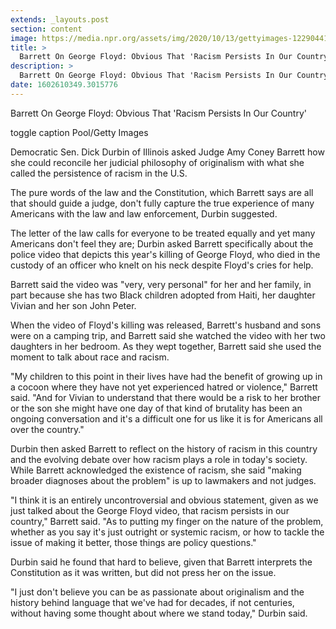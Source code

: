 ```yaml
--- 
extends: _layouts.post 
section: content 
image: https://media.npr.org/assets/img/2020/10/13/gettyimages-1229044113_wide-fe7d0213e7ba833a7f582a16f576b78d9a459244.jpg?s=1400 
title: > 
  Barrett On George Floyd: Obvious That 'Racism Persists In Our Country' 
description: > 
  Barrett On George Floyd: Obvious That 'Racism Persists In Our Country'toggle caption Pool/Getty ImagesDemocratic Sen. Dick Durbin of Illinois asked Judge Amy Coney Barrett how she could reconcile her judicial philosophy of originalism with what she called the persistence of racism in the U.S.As they wept together, Barrett said she used the moment to talk about race and racism.Durbin then asked Barrett to reflect on the history of racism in this country and the evolving debate over how racism plays a role in today's society.While Barrett acknowledged the existence of racism, she said "making broader diagnoses about the problem" is up to lawmakers and not judges."I think it is an entirely uncontroversial and obvious statement, given as we just talked about the George Floyd video, that racism persists in our country," Barrett said. 
date: 1602610349.3015776 
--- 
```

Barrett On George Floyd: Obvious That 'Racism Persists In Our Country'

toggle caption Pool/Getty Images

Democratic Sen. Dick Durbin of Illinois asked Judge Amy Coney Barrett how she could reconcile her judicial philosophy of originalism with what she called the persistence of racism in the U.S.

The pure words of the law and the Constitution, which Barrett says are all that should guide a judge, don't fully capture the true experience of many Americans with the law and law enforcement, Durbin suggested.

The letter of the law calls for everyone to be treated equally and yet many Americans don't feel they are; Durbin asked Barrett specifically about the police video that depicts this year's killing of George Floyd, who died in the custody of an officer who knelt on his neck despite Floyd's cries for help.

Barrett said the video was "very, very personal" for her and her family, in part because she has two Black children adopted from Haiti, her daughter Vivian and her son John Peter.

When the video of Floyd's killing was released, Barrett's husband and sons were on a camping trip, and Barrett said she watched the video with her two daughters in her bedroom. As they wept together, Barrett said she used the moment to talk about race and racism.

"My children to this point in their lives have had the benefit of growing up in a cocoon where they have not yet experienced hatred or violence," Barrett said. "And for Vivian to understand that there would be a risk to her brother or the son she might have one day of that kind of brutality has been an ongoing conversation and it's a difficult one for us like it is for Americans all over the country."

Durbin then asked Barrett to reflect on the history of racism in this country and the evolving debate over how racism plays a role in today's society. While Barrett acknowledged the existence of racism, she said "making broader diagnoses about the problem" is up to lawmakers and not judges.

"I think it is an entirely uncontroversial and obvious statement, given as we just talked about the George Floyd video, that racism persists in our country," Barrett said. "As to putting my finger on the nature of the problem, whether as you say it's just outright or systemic racism, or how to tackle the issue of making it better, those things are policy questions."

Durbin said he found that hard to believe, given that Barrett interprets the Constitution as it was written, but did not press her on the issue.

"I just don't believe you can be as passionate about originalism and the history behind language that we've had for decades, if not centuries, without having some thought about where we stand today," Durbin said.